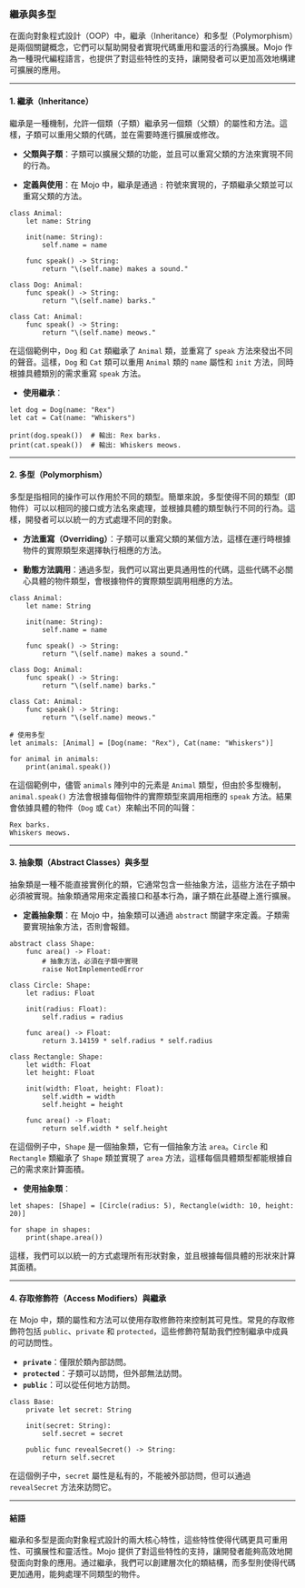 ### **繼承與多型**

在面向對象程式設計（OOP）中，繼承（Inheritance）和多型（Polymorphism）是兩個關鍵概念，它們可以幫助開發者實現代碼重用和靈活的行為擴展。Mojo 作為一種現代編程語言，也提供了對這些特性的支持，讓開發者可以更加高效地構建可擴展的應用。

---

#### **1. 繼承（Inheritance）**

繼承是一種機制，允許一個類（子類）繼承另一個類（父類）的屬性和方法。這樣，子類可以重用父類的代碼，並在需要時進行擴展或修改。

- **父類與子類**：子類可以擴展父類的功能，並且可以重寫父類的方法來實現不同的行為。

- **定義與使用**：在 Mojo 中，繼承是通過 `:` 符號來實現的，子類繼承父類並可以重寫父類的方法。

```mojo
class Animal:
    let name: String
  
    init(name: String):
        self.name = name
  
    func speak() -> String:
        return "\(self.name) makes a sound."
  
class Dog: Animal:
    func speak() -> String:
        return "\(self.name) barks."

class Cat: Animal:
    func speak() -> String:
        return "\(self.name) meows."
```

在這個範例中，`Dog` 和 `Cat` 類繼承了 `Animal` 類，並重寫了 `speak` 方法來發出不同的聲音。這樣，`Dog` 和 `Cat` 類可以重用 `Animal` 類的 `name` 屬性和 `init` 方法，同時根據具體類別的需求重寫 `speak` 方法。

- **使用繼承**：
  
```mojo
let dog = Dog(name: "Rex")
let cat = Cat(name: "Whiskers")

print(dog.speak())  # 輸出: Rex barks.
print(cat.speak())  # 輸出: Whiskers meows.
```

---

#### **2. 多型（Polymorphism）**

多型是指相同的操作可以作用於不同的類型。簡單來說，多型使得不同的類型（即物件）可以以相同的接口或方法名來處理，並根據具體的類型執行不同的行為。這樣，開發者可以以統一的方式處理不同的對象。

- **方法重寫（Overriding）**：子類可以重寫父類的某個方法，這樣在運行時根據物件的實際類型來選擇執行相應的方法。

- **動態方法調用**：通過多型，我們可以寫出更具通用性的代碼，這些代碼不必關心具體的物件類型，會根據物件的實際類型調用相應的方法。

```mojo
class Animal:
    let name: String
  
    init(name: String):
        self.name = name
  
    func speak() -> String:
        return "\(self.name) makes a sound."
  
class Dog: Animal:
    func speak() -> String:
        return "\(self.name) barks."

class Cat: Animal:
    func speak() -> String:
        return "\(self.name) meows."

# 使用多型
let animals: [Animal] = [Dog(name: "Rex"), Cat(name: "Whiskers")]

for animal in animals:
    print(animal.speak())
```

在這個範例中，儘管 `animals` 陣列中的元素是 `Animal` 類型，但由於多型機制，`animal.speak()` 方法會根據每個物件的實際類型來調用相應的 `speak` 方法。結果會依據具體的物件（`Dog` 或 `Cat`）來輸出不同的叫聲：

```
Rex barks.
Whiskers meows.
```

---

#### **3. 抽象類（Abstract Classes）與多型**

抽象類是一種不能直接實例化的類，它通常包含一些抽象方法，這些方法在子類中必須被實現。抽象類通常用來定義接口和基本行為，讓子類在此基礎上進行擴展。

- **定義抽象類**：在 Mojo 中，抽象類可以通過 `abstract` 關鍵字來定義。子類需要實現抽象方法，否則會報錯。

```mojo
abstract class Shape:
    func area() -> Float:
        # 抽象方法，必須在子類中實現
        raise NotImplementedError
  
class Circle: Shape:
    let radius: Float

    init(radius: Float):
        self.radius = radius
  
    func area() -> Float:
        return 3.14159 * self.radius * self.radius

class Rectangle: Shape:
    let width: Float
    let height: Float

    init(width: Float, height: Float):
        self.width = width
        self.height = height
  
    func area() -> Float:
        return self.width * self.height
```

在這個例子中，`Shape` 是一個抽象類，它有一個抽象方法 `area`。`Circle` 和 `Rectangle` 類繼承了 `Shape` 類並實現了 `area` 方法，這樣每個具體類型都能根據自己的需求來計算面積。

- **使用抽象類**：
  
```mojo
let shapes: [Shape] = [Circle(radius: 5), Rectangle(width: 10, height: 20)]

for shape in shapes:
    print(shape.area())
```

這樣，我們可以以統一的方式處理所有形狀對象，並且根據每個具體的形狀來計算其面積。

---

#### **4. 存取修飾符（Access Modifiers）與繼承**

在 Mojo 中，類的屬性和方法可以使用存取修飾符來控制其可見性。常見的存取修飾符包括 `public`、`private` 和 `protected`，這些修飾符幫助我們控制繼承中成員的可訪問性。

- **`private`**：僅限於類內部訪問。
- **`protected`**：子類可以訪問，但外部無法訪問。
- **`public`**：可以從任何地方訪問。

```mojo
class Base:
    private let secret: String

    init(secret: String):
        self.secret = secret
  
    public func revealSecret() -> String:
        return self.secret
```

在這個例子中，`secret` 屬性是私有的，不能被外部訪問，但可以通過 `revealSecret` 方法來訪問它。

---

#### **結語**

繼承和多型是面向對象程式設計的兩大核心特性，這些特性使得代碼更具可重用性、可擴展性和靈活性。Mojo 提供了對這些特性的支持，讓開發者能夠高效地開發面向對象的應用。通过繼承，我們可以創建層次化的類結構，而多型則使得代碼更加通用，能夠處理不同類型的物件。